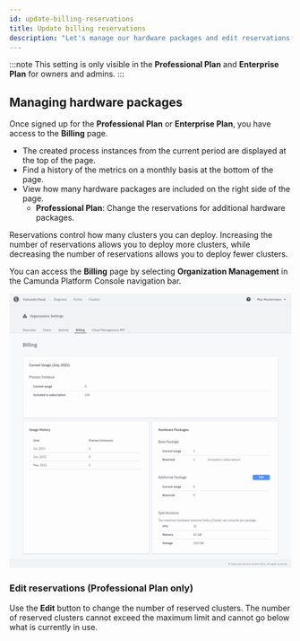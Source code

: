 ```yaml
---
id: update-billing-reservations
title: Update billing reservations
description: "Let's manage our hardware packages and edit reservations."
---
```


:::note
This setting is only visible in the **Professional Plan** and **Enterprise Plan** for owners and admins.
:::

## Managing hardware packages

Once signed up for the **Professional Plan** or **Enterprise Plan**, you have access to the **Billing** page.

- The created process instances from the current period are displayed at the top of the page.
- Find a history of the metrics on a monthly basis at the bottom of the page.
- View how many hardware packages are included on the right side of the page.
  - **Professional Plan**: Change the reservations for additional hardware packages.

Reservations control how many clusters you can deploy. Increasing the number of reservations allows you to deploy more clusters, while decreasing the number of reservations allows you to deploy fewer clusters.

You can access the **Billing** page by selecting **Organization Management** in the Camunda Platform Console navigation bar.

![billing-overview](./img/billing-overview.png)

### Edit reservations (Professional Plan only)

Use the **Edit** button to change the number of reserved clusters. The number of reserved clusters cannot exceed the maximum limit and cannot go below what is currently in use.
